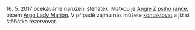 16\. 5\. 2017 očekáváme narození štěňátek.
Matkou je [Angie Z psího ranče](/nasi-psi#Angie), otcem [Argo Lady Marion](https://www.hovawart.cz/databaze/psi/info.php?id=7577).
V případě zájmu nás můžete [kontaktovat](/kontakt) a již si štěňátko rezervovat. 
